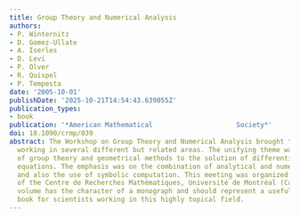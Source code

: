 ```yaml
---
title: Group Theory and Numerical Analysis
authors:
- P. Winternitz
- D. Gomez-Ullate
- A. Iserles
- D. Levi
- P. Olver
- R. Quispel
- P. Tempesta
date: '2005-10-01'
publishDate: '2025-10-21T14:54:43.639055Z'
publication_types:
- book
publication: '*American Mathematical                     Society*'
doi: 10.1090/crmp/039
abstract: The Workshop on Group Theory and Numerical Analysis brought together scientists
  working in several different but related areas. The unifying theme was the application
  of group theory and geometrical methods to the solution of differential and difference
  equations. The emphasis was on the combination of analytical and numerical methods
  and also the use of symbolic computation. This meeting was organized under the auspices
  of the Centre de Recherches Mathématiques, Université de Montréal (Canada). This
  volume has the character of a monograph and should represent a useful reference
  book for scientists working in this highly topical field.
---
```

